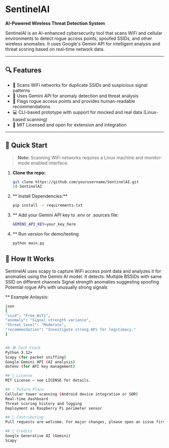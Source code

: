# SentinelAI

**AI-Powered Wireless Threat Detection System**

SentinelAI is an AI-enhanced cybersecurity tool that scans WiFi and cellular environments to detect rogue access points, spoofed SSIDs, and other wireless anomalies. It uses Google's Gemini API for intelligent analysis and threat scoring based on real-time network data.

---

## 🔍 Features

- 📡 Scans WiFi networks for duplicate SSIDs and suspicious signal patterns
- 🤖 Uses Gemini API for anomaly detection and threat analysis
- 🚨 Flags rogue access points and provides human-readable recommendations
- 💻 CLI-based prototype with support for mocked and real data (Linux-based scanning)
- 🔐 MIT Licensed and open for extension and integration

---

## 🚀 Quick Start

> **Note:** Scanning WiFi networks requires a Linux machine and monitor-mode enabled interface.

1. **Clone the repo:**
   ```bash
   git clone https://github.com/yourusername/SentinelAI.git
   cd SentinelAI
2. ** Install Dependencies:**
   ```bash
   pip install -r requirements.txt
3. ** Add your Gemini API key to .env or .sources file:
   ```bash
   GEMINI_API_KEY=your_key_here
4. ** Run version for demo/testing
   ```bash
   python main.py

## 🧠 How It Works
SentinelAI uses scapy to capture WiFi access point data and analyzes it for anomalies using the Gemini AI model. It detects:
Multiple BSSIDs with same SSID on different channels
Signal strength anomalies suggesting spoofing
Potential rogue APs with unusually strong signals
   
** Example Anlaysis:
   ```bash
json 
{
  "ssid": "Free_Wifi",
  "anomaly": "Signal strength variance",
  "threat_level": "Moderate",
  "recommendation": "Investigate strong APs for legitimacy."
}


## 🛠️ Tech Stack
Python 3.12+
Scapy (for packet sniffing)
Google Gemini API (AI analysis)
dotenv (for API key management)

## 📜 License
MIT License — see LICENSE for details.

## 💡 Future Plans
Cellular tower scanning (Android device integration or SDR)
Real-time dashboard
Threat scoring history and logging
Deployment as Raspberry Pi perimeter sensor

 ## 🤝 Contributing
Pull requests are welcome. For major changes, please open an issue first to discuss what you’d like to change.

## 🔗 Credits
Google Generative AI (Gemini)
Scapy
